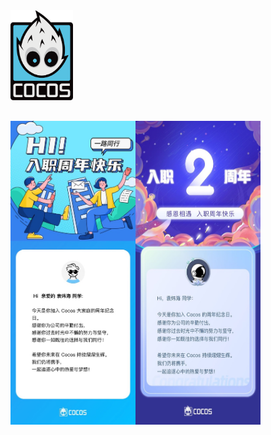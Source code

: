 <div class="cocos-page">
    <a href="https://www.cocos.com/" target="_blank"><img class="cocos-logo" src="./assets/cocos-logo.png" /></a>
    
<div class="years">
    <img src="./assets/year1.jpeg" />
    <img src="./assets/year2.jpeg" />
</div>  
</div>

<style>
    .cocos-page {
        & .cocos-logo {
            width: 100px;
            margin: 0 auto 30px;
        }
        & .years {
            display: flex;
            width: 100%;
            overflow-x: auto;
            & img {
                width: 200px;
            }
        }
    }

</style>
